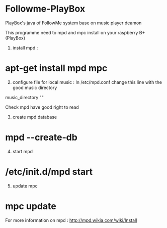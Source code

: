 # Followme-PlayBox
PlayBox's java of FollowMe system base on music player deamon


This programme need to mpd and mpc install on your raspberry B+ (PlayBox)
1) install mpd :
# apt-get install mpd mpc

2) configure file for local music :
In /etc/mpd.conf change this line with the good music directory

music_directory                 "<music directory>"

Check mpd have good right to read <music directory>

3) create mpd database

# mpd --create-db

4) start mpd

# /etc/init.d/mpd start

5) update mpc

# mpc update

For more information on mpd :
http://mpd.wikia.com/wiki/Install


